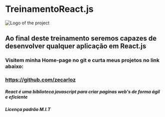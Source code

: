 # TreinamentoReact.js

![Logo of the project](https://encrypted-tbn0.gstatic.com/images?q=tbn:ANd9GcREyxcLAeAtwYwSEHpStHg5_MragTTHkvH3Bg&usqp=CAU)

## Ao final deste treinamento seremos capazes de desenvolver qualquer aplicação em React.js

### Visitem minha Home-page no git e curta meus projetos no link abaixo:
### https://github.com/zecarloz
##### React é uma biblioteca javascript para criar paginas web's de forma ágil e eficiente
##### Licença padrão M.I.T
